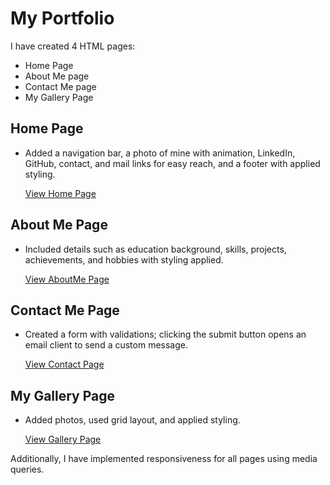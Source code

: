 # My Portfolio

I have created 4 HTML pages:
- Home Page
- About Me page
- Contact Me page
- My Gallery Page

## Home Page
- Added a navigation bar, a photo of mine with animation, LinkedIn, GitHub, contact, and mail links for easy reach, and a footer with applied styling.

   [View Home Page](https://ambarkar-supriya.github.io/Portfolio-Website/home.html)

## About Me Page
- Included details such as education background, skills, projects, achievements, and hobbies with styling applied.

   [View AboutMe Page](https://ambarkar-supriya.github.io/Portfolio-Website/aboutme.html)

## Contact Me Page
- Created a form with validations; clicking the submit button opens an email client to send a custom message.

   [View Contact Page](https://ambarkar-supriya.github.io/Portfolio-Website/contact.html)

## My Gallery Page
- Added photos, used grid layout, and applied styling.

   [View Gallery Page](https://ambarkar-supriya.github.io/Portfolio-Website/gallery.html)

Additionally, I have implemented responsiveness for all pages using media queries.
